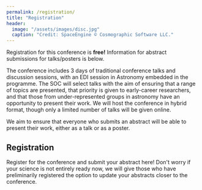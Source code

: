 ```yaml
---
permalink: /registration/
title: "Registration"
header:
  image: "/assets/images/disc.jpg"
  caption: "Credit: SpaceEngine © Cosmographic Software LLC."
---
```


Registration for this conference is **free!** Information for abstract submissions for talks/posters is below.

The conference includes 3 days of traditional conference talks and discussion sessions, with an EDI session in Astronomy embedded in the programme. The SOC will select talks with the aim of ensuring that a range of topics are presented, that priority is given to early-career researchers, and that those from under-represented groups in astronomy have an opportunity to present their work. We will host the conference in hybrid format, though only a limited number of talks will be given online.

We aim to ensure that everyone who submits an abstract will be able to present their work, either as a talk or as a poster.

## Registration

Register for the conference and submit your abstract here! Don't worry if your science is not entirely ready now, we will give those who have preliminarily registered the option to update your abstracts closer to the conference.
